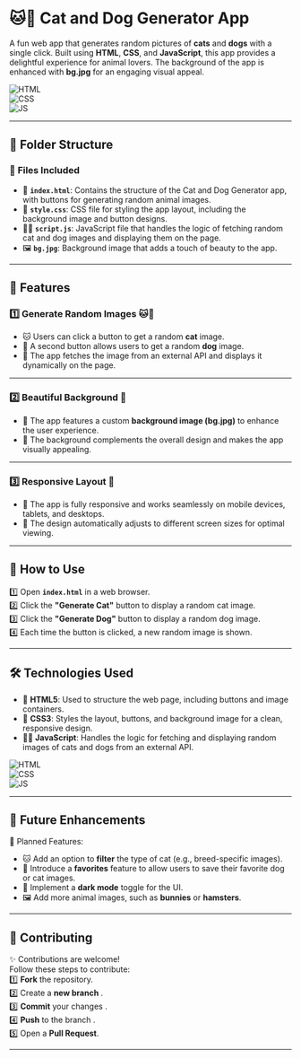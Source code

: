 # 🐱🐶 Cat and Dog Generator App

A fun web app that generates random pictures of **cats** and **dogs** with a single click. Built using **HTML**, **CSS**, and **JavaScript**, this app provides a delightful experience for animal lovers. The background of the app is enhanced with **bg.jpg** for an engaging visual appeal.

![HTML](https://img.shields.io/badge/html5%20-%23E34F26.svg?&style=for-the-badge&logo=html5&logoColor=white)  
![CSS](https://img.shields.io/badge/css3%20-%231572B6.svg?&style=for-the-badge&logo=css3&logoColor=white)  
![JS](https://img.shields.io/badge/javascript%20-%23323330.svg?&style=for-the-badge&logo=javascript&logoColor=%23F7DF1E)  

---

## 📂 Folder Structure

### 🔸 **Files Included**
- 📄 **`index.html`**: Contains the structure of the Cat and Dog Generator app, with buttons for generating random animal images.  
- 🎨 **`style.css`**: CSS file for styling the app layout, including the background image and button designs.  
- 🧑‍💻 **`script.js`**: JavaScript file that handles the logic of fetching random cat and dog images and displaying them on the page.  
- 🖼️ **`bg.jpg`**: Background image that adds a touch of beauty to the app.

---

## 🌟 Features

### 1️⃣ **Generate Random Images** 🐱🐶  
   - 🐱 Users can click a button to get a random **cat** image.  
   - 🐶 A second button allows users to get a random **dog** image.  
   - 🔄 The app fetches the image from an external API and displays it dynamically on the page.

---

### 2️⃣ **Beautiful Background** 🌄  
   - 🌆 The app features a custom **background image (bg.jpg)** to enhance the user experience.  
   - 🎨 The background complements the overall design and makes the app visually appealing.

---

### 3️⃣ **Responsive Layout** 📱  
   - 📱 The app is fully responsive and works seamlessly on mobile devices, tablets, and desktops.  
   - 🎨 The design automatically adjusts to different screen sizes for optimal viewing.

---

## 🚀 How to Use

1️⃣ Open **`index.html`** in a web browser.  
2️⃣ Click the **"Generate Cat"** button to display a random cat image.  
3️⃣ Click the **"Generate Dog"** button to display a random dog image.  
4️⃣ Each time the button is clicked, a new random image is shown.



---

## 🛠️ Technologies Used

- 📄 **HTML5**: Used to structure the web page, including buttons and image containers.  
- 🎨 **CSS3**: Styles the layout, buttons, and background image for a clean, responsive design.  
- 🧑‍💻 **JavaScript**: Handles the logic for fetching and displaying random images of cats and dogs from an external API.

![HTML](https://img.shields.io/badge/html5%20-%23E34F26.svg?&style=for-the-badge&logo=html5&logoColor=white)  
![CSS](https://img.shields.io/badge/css3%20-%231572B6.svg?&style=for-the-badge&logo=css3&logoColor=white)  
![JS](https://img.shields.io/badge/javascript%20-%23323330.svg?&style=for-the-badge&logo=javascript&logoColor=%23F7DF1E)

---

## 🔮 Future Enhancements

📌 Planned Features:  
- 🐱 Add an option to **filter** the type of cat (e.g., breed-specific images).  
- 🐶 Introduce a **favorites** feature to allow users to save their favorite dog or cat images.  
- 📱 Implement a **dark mode** toggle for the UI.  
- 🖼️ Add more animal images, such as **bunnies** or **hamsters**.

---

## 🤝 Contributing

✨ Contributions are welcome!  
Follow these steps to contribute:  
1️⃣ **Fork** the repository.  
2️⃣ Create a **new branch** .  
3️⃣ **Commit** your changes .  
4️⃣ **Push** to the branch .  
5️⃣ Open a **Pull Request**.

---

